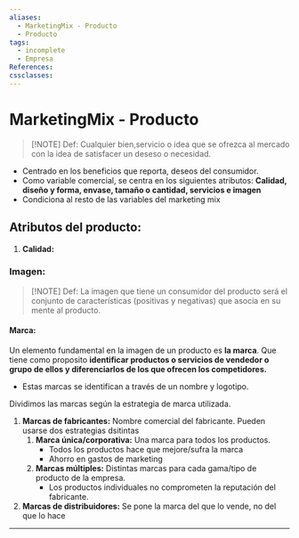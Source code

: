 ```yaml
---
aliases:
  - MarketingMix - Producto
  - Producto
tags:
  - incomplete
  - Empresa
References: 
cssclasses:
---
```

# MarketingMix - Producto

> [!NOTE] Def: 
> Cualquier bien,servicio o idea que se ofrezca al mercado con la idea de satisfacer un deseso o necesidad. 
> 
+ Centrado en los beneficios que reporta, deseos del consumidor.
+ Como variable comercial, se centra en los siguientes atributos: **Calidad, diseño y forma, envase, tamaño o cantidad, servicios e imagen**
+ Condiciona al resto de las variables del marketing mix
## Atributos del producto: 
1. **Calidad:**
### Imagen: 

> [!NOTE] Def: 
> La imagen que tiene un consumidor del producto será el conjunto de características (positivas y negativas) que  asocia en su mente al producto.
#### Marca:
Un elemento fundamental en la imagen de un producto es **la marca**. Que tiene como proposito **identificar productos o servicios de vendedor o grupo de ellos y diferenciarlos de los que ofrecen los competidores.**
+ Estas marcas se identifican a través de un nombre y logotipo.

Dividimos las marcas según la estrategia de marca utilizada. 
1. **Marcas de fabricantes:** Nombre comercial del fabricante. Pueden usarse dos estrategias dsitintas
	1. **Marca única/corporativa:** Una marca para todos los productos. 
	   + Todos los productos hace que mejore/sufra la marca
	   + Ahorro en gastos de marketing 
	2. **Marcas múltiples:** Distintas marcas para cada gama/tipo de producto de la empresa. 
	   + Los productos individuales no comprometen la reputación del fabricante. 
2. **Marcas de distribuidores:** Se pone la marca del que lo vende, no del que lo hace
***